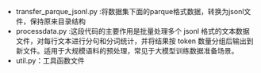 - transfer_parque_jsonl.py :将数据集下面的parque格式数据，转换为jsonl文件，保持原来目录结构
-  processdata.py :这段代码的主要作用是批量处理多个 jsonl 格式的文本数据文件，对每行文本进行分句和分词统计，并将结果按 token 数量分组后输出到新文件。适用于大规模语料的预处理，常见于大模型训练数据准备场景。
- util.py：工具函数文件